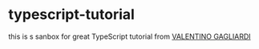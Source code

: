 # typescript-tutorial
this is s sanbox for great TypeScript tutorial from [VALENTINO GAGLIARDI](https://www.valentinog.com/blog/typescript/)  
